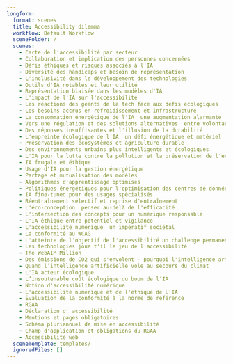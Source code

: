 ```yaml
---
longform:
  format: scenes
  title: Accessibility dilemma
  workflow: Default Workflow
  sceneFolder: /
  scenes:
    - Carte de l'accessibilité par secteur
    - Collaboration et implication des personnes concernées
    - Défis éthiques et risques associés à l'IA
    - Diversité des handicaps et besoin de représentation
    - L'inclusivité dans le développement des technologies
    - Outils d'IA notables et leur utilité
    - Représentation biaisée dans les modèles d'IA
    - L'impact de l'IA sur l'accessibilité
    - Les réactions des géants de la tech face aux défis écologiques
    - Les besoins accrus en refroidissement et infrastructure
    - La consommation énergétique de l'IA  une augmentation alarmante
    - Vers une régulation et des solutions alternatives  entre volontarisme et limites
    - Des réponses insuffisantes et l'illusion de la durabilité
    - L'empreinte écologique de l'IA  un défi énergétique et matériel
    - Préservation des écosystèmes et agriculture durable
    - Des environnements urbains plus intelligents et écologiques
    - L'IA pour la lutte contre la pollution et la préservation de l'environnement
    - IA frugale et éthique
    - Usage d'IA pour la gestion énergétique
    - Partage et mutualisation des modèles
    - Algorithmes d'apprentissage optimisés
    - Politiques énergétiques pour l'optimisation des centres de données
    - IA fine-tuned pour des usages spécialisés
    - Réentraînement sélectif et reprise d'entraînement
    - L'éco-conception  penser au-delà de l'efficacité
    - L'intersection des concepts pour un numérique responsable
    - L'IA éthique entre potentiel et vigilance
    - L'accessibilité numérique  un impératif sociétal
    - La conformité au WCAG
    - L'atteinte de l'objectif de l'accessibilité un challenge permanent
    - Les technologies joue t'il le jeu de l'accessibilité
    - The WebAIM Million
    - Des émissions de CO2 qui s'envolent - pourquoi l'intelligence artificielle est-elle si énergivore?
    - Quand l’intelligence artificielle vole au secours du climat
    - L'IA acteur écologique
    - L’insoutenable coût écologique du boom de l’IA
    - Notion d'accessibilité numérique
    - L'accessibilité numérique et de l'éthique de L'IA
    - Évaluation de la conformité à la norme de référence
    - RGAA
    - Déclaration d' accessibilité
    - Mentions et pages obligatoires
    - Schéma pluriannuel de mise en accessibilité
    - Champ d'application et obligations du RGAA
    - Accessibilité web
  sceneTemplate: templates/
  ignoredFiles: []
---
```

